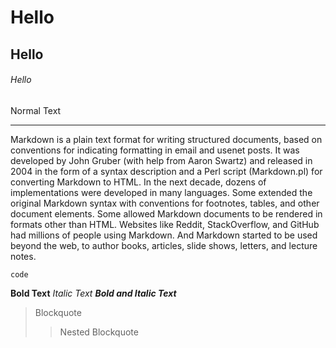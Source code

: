 # Hello
## Hello
###### Hello
Normal Text

---

Markdown is a plain text format for writing structured documents, based on conventions for indicating formatting in email and usenet posts. It was developed by John Gruber (with help from Aaron Swartz) and released in 2004 in the form of a syntax description and a Perl script (Markdown.pl) for converting Markdown to HTML. In the next decade, dozens of implementations were developed in many languages. Some extended the original Markdown syntax with conventions for footnotes, tables, and other document elements. Some allowed Markdown documents to be rendered in formats other than HTML. Websites like Reddit, StackOverflow, and GitHub had millions of people using Markdown. And Markdown started to be used beyond the web, to author books, articles, slide shows, letters, and lecture notes.

`code`

**Bold Text**
*Italic Text*
***Bold and Italic Text***

> Blockquote
>> Nested Blockquote

